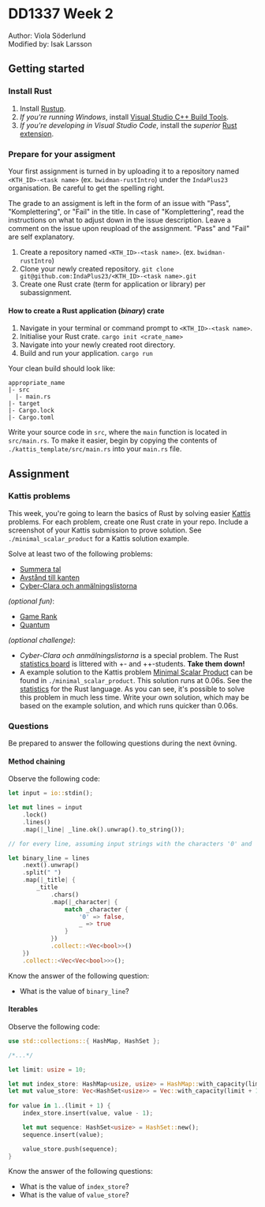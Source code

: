 # DD1337 Week 2
Author: Viola Söderlund   
Modified by: Isak Larsson
## Getting started

### Install Rust

1) Install [Rustup](https://rustup.rs/).
2) _If you're running Windows_, install [Visual Studio C++ Build Tools](https://visualstudio.microsoft.com/visual-cpp-build-tools/).
3)  _If you're developing in Visual Studio Code_, install the *superior* [Rust extension](https://marketplace.visualstudio.com/items?itemName=rust-lang.rust-analyzer).

### Prepare for your assigment

Your first assignment is turned in by uploading it to a repository named `<KTH_ID>-<task name>` (ex. `bwidman-rustIntro`) under the `IndaPlus23` organisation. Be careful to get the spelling right.

The grade to an assigment is left in the form of an issue with "Pass", "Komplettering", or "Fail" in the title. In case of "Komplettering", read the instructions on what to adjust down in the issue description. Leave a comment on the issue upon reupload of the assignment. "Pass" and "Fail" are self explanatory. 

1) Create a repository named `<KTH_ID>-<task name>`. (ex. `bwidman-rustIntro`)
2) Clone your newly created repository.
`git clone git@github.com:IndaPlus23/<KTH_ID>-<task name>.git`
3) Create one Rust crate (term for application or library) per subassignment. 

#### How to create a Rust application (_binary_) crate

1) Navigate in your terminal or command prompt to `<KTH_ID>-<task name>`.
2) Initialise your Rust crate.
`cargo init <crate_name>`
3) Navigate into your newly created root directory.
4) Build and run your application.
`cargo run`

Your clean build should look like:
```
appropriate_name
|- src
  |- main.rs
|- target
|- Cargo.lock
|- Cargo.toml
```

Write your source code in `src`, where the `main` function is located in `src/main.rs`. To make it easier, begin by copying the contents of `./kattis_template/src/main.rs` into your `main.rs` file.

## Assignment

### Kattis problems

This week, you're going to learn the basics of Rust by solving easier [Kattis](https://kth.kattis.com) problems. For each problem, create one Rust crate in your repo. Include a screenshot of your Kattis submission to prove solution. See `./minimal_scalar_product` for a Kattis solution example.

Solve at least two of the following problems:
- [Summera tal](https://kth.kattis.com/courses/DD2016/plusplus24/assignments/q4npcz/problems/kth.javap.sumsort)
- [Avstånd till kanten](https://kth.kattis.com/courses/DD2016/plusplus24/assignments/q4npcz/problems/kth.javap.kant)
- [Cyber-Clara och anmälningslistorna](https://kth.kattis.com/courses/DD2016/plusplus24/assignments/q4npcz/problems/kth.grupdat.anmalningslistorna)

_(optional fun)_:
- [Game Rank](https://open.kattis.com/problems/gamerank)
- [Quantum](https://open.kattis.com/problems/quantum)

_(optional challenge)_:
- _Cyber-Clara och anmälningslistorna_ is a special problem. The Rust [statistics board](https://kth.kattis.com/problems/kth.grupdat.anmalningslistorna/statistics) is littered with +- and ++-students. **Take them down!**
- A example solution to the Kattis problem [Minimal Scalar Product](https://open.kattis.com/problems/minimumscalar) can be found in `./minimal_scalar_product`. This solution runs at 0.06s. See the [statistics](https://open.kattis.com/problems/minimumscalar/statistics) for the Rust language. As you can see, it's possible to solve this problem in much less time. Write your own solution, which may be based on the example solution, and which runs quicker than 0.06s.

### Questions

Be prepared to answer the following questions during the next övning.

#### Method chaining

Observe the following code:

```rust
let input = io::stdin();

let mut lines = input
    .lock()
    .lines()
    .map(|_line| _line.ok().unwrap().to_string());

// for every line, assuming input strings with the characters '0' and '1' seperated by whitelines

let binary_line = lines
    .next().unwrap()
    .split(" ")
    .map(|_title| {
        _title
            .chars()
            .map(|_character| {
                match _character {
                    '0' => false,
                    _ => true
                }
            })
            .collect::<Vec<bool>>()
    })
    .collect::<Vec<Vec<bool>>>();
```

Know the answer of the following question:
- What is the value of `binary_line`?

#### Iterables

Observe the following code:

```rust
use std::collections::{ HashMap, HashSet };

/*...*/

let limit: usize = 10;

let mut index_store: HashMap<usize, usize> = HashMap::with_capacity(limit + 1);
let mut value_store: Vec<HashSet<usize>> = Vec::with_capacity(limit + 1);
        
for value in 1..(limit + 1) {
    index_store.insert(value, value - 1);

    let mut sequence: HashSet<usize> = HashSet::new();
    sequence.insert(value);

    value_store.push(sequence);
}
```

Know the answer of the following questions:
- What is the value of `index_store`?
- What is the value of `value_store`?
